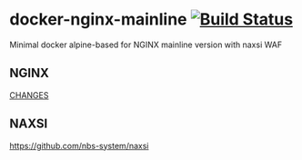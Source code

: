 # docker-nginx-mainline [![Build Status](https://travis-ci.org/edoz90/docker-nginx-mainline.svg?branch=master)](https://travis-ci.org/edoz90/docker-nginx-mainline)
Minimal docker alpine-based for NGINX mainline version with naxsi WAF

## NGINX

[CHANGES](https://nginx.org/en/CHANGES)

## NAXSI

https://github.com/nbs-system/naxsi
